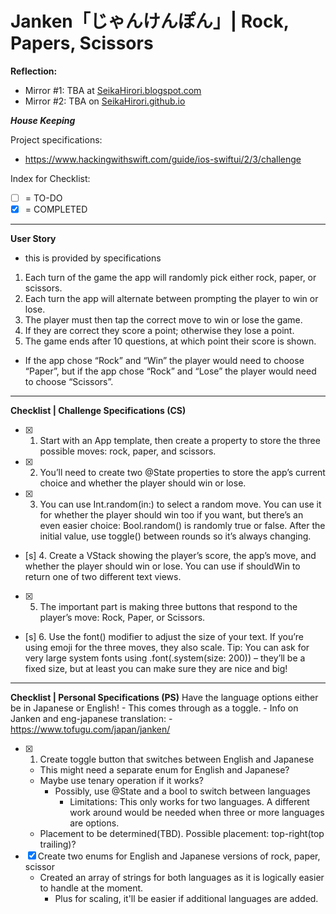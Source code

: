 # Janken「じゃんけんぽん」| Rock, Papers, Scissors

**Reflection:**
- Mirror #1: TBA at [SeikaHirori.blogspot.com](SeikaHirori.blogspot.com)
- Mirror #2: TBA on [SeikaHirori.github.io](SeikaHirori.github.io)

***House Keeping***

Project specifications:
- https://www.hackingwithswift.com/guide/ios-swiftui/2/3/challenge

Index for Checklist:
- [ ] = TO-DO
- [x] = COMPLETED
___

**User Story**
- this is provided by specifications

1. Each turn of the game the app will randomly pick either rock, paper, or scissors.
2. Each turn the app will alternate between prompting the player to win or lose.
3. The player must then tap the correct move to win or lose the game.
4. If they are correct they score a point; otherwise they lose a point.
5. The game ends after 10 questions, at which point their score is shown.

- If the app chose “Rock” and “Win” the player would need to choose “Paper”, but if the app chose “Rock” and “Lose” the player would need to choose “Scissors”.
___
**Checklist | Challenge Specifications (CS)**

- [x] 1. Start with an App template, then create a property to store the three possible moves: rock, paper, and scissors.
- [x] 2. You’ll need to create two @State properties to store the app’s current choice and whether the player should win or lose.
- [x] 3. You can use Int.random(in:) to select a random move. You can use it for whether the player should win too if you want, but there’s an even easier choice: Bool.random() is randomly true or false. After the initial value, use toggle() between rounds so it’s always changing.
- [s] 4. Create a VStack showing the player’s score, the app’s move, and whether the player should win or lose. You can use if shouldWin to return one of two different text views.
- [x] 5. The important part is making three buttons that respond to the player’s move: Rock, Paper, or Scissors.
- [s] 6. Use the font() modifier to adjust the size of your text. If you’re using emoji for the three moves, they also scale. Tip: You can ask for very large system fonts using .font(.system(size: 200)) – they’ll be a fixed size, but at least you can make sure they are nice and big!

___
**Checklist | Personal Specifications (PS)**
Have the language options either be in Japanese or English!
    - This comes through as a toggle.
    - Info on Janken and eng-japanese translation:
        - https://www.tofugu.com/japan/janken/
- [x] 1. Create toggle button that switches between English and Japanese
    - This might need a separate enum for English and Japanese?
    - Maybe use tenary operation if it works?
        - Possibly, use @State and a bool to switch between languages
            - Limitations: This only works for two languages. A different work around would be needed when three or more languages are options.
    - Placement to be determined(TBD). Possible placement: top-right(top trailing)?
- [x] Create two enums for English and Japanese versions of rock, paper, scissor
    - Created an array of strings for both languages as it is logically easier to handle at the moment.
        - Plus for scaling, it'll be easier if additional languages are added.
